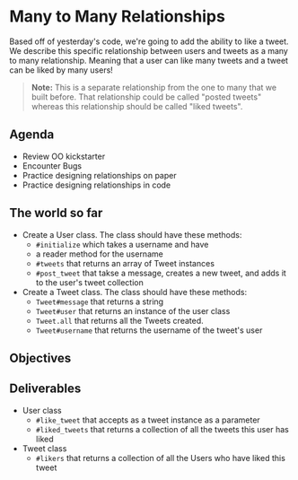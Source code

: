 # Many to Many Relationships

Based off of yesterday's code, we're going to add the ability to like a tweet. We describe this specific relationship between users and tweets as a many to many relationship. Meaning that a user can like many tweets and a tweet can be liked by many users!

> **Note:** This is a separate relationship from the one to many that we built before. That relationship could be called "posted tweets" whereas this relationship should be called "liked tweets".

## Agenda
- Review OO kickstarter
- Encounter Bugs
- Practice designing relationships on paper
- Practice designing relationships in code

## The world so far

* Create a User class. The class should have these methods:
  * `#initialize` which takes a username and have
  * a reader method for the username
  * `#tweets` that returns an array of Tweet instances
  * `#post_tweet` that takse a message, creates a new tweet, and adds it to the user's tweet collection
* Create a Tweet class. The class should have these methods:
  * `Tweet#message` that returns a string
  * `Tweet#user` that returns an instance of the user class
  * `Tweet.all` that returns all the Tweets created.
  * `Tweet#username` that returns the username of the tweet's user

## Objectives

## Deliverables

* User class
  * `#like_tweet` that accepts as a tweet instance as a parameter
  * `#liked_tweets` that returns a collection of all the tweets this user has liked
* Tweet class
  * `#likers` that returns a collection of all the Users who have liked this tweet
